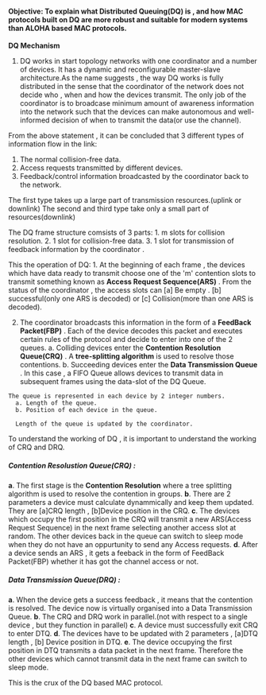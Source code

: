 #### Objective: To explain what Distributed Queuing(DQ) is , and how MAC protocols built on DQ are more robust and suitable for modern systems than ALOHA based MAC protocols.

**DQ Mechanism**

1. DQ works in start topology networks with one coordinator and a number of devices. It has a dynamic and reconfigurable master-slave architecture.As the name suggests , the way DQ works is fully distributed in the sense that the coordinator of the network does not decide who , when and how the devices transmit. The only job of the coordinator is to broadcase minimum amount of awareness information into the network such that the devices can make autonomous and well-informed decision of when to transmit the data(or use the channel).

From the above statement , it can be concluded that 3 different types of information flow in the link:
  1. The normal collision-free data.
  2. Access requests transmitted by different devices.
  3. Feedback/control information broadcasted by the coordinator back to the network.

  The first type takes up a large part of transmission resources.(uplink or downlink)
  The second and third type take only a small part of resources(downlink)

  The DQ frame structure comsists of 3 parts:
    1. m slots for collision resolution.
    2. 1 slot for collision-free data.
    3. 1 slot for transmission of feedback information by the coordinator .

  This the operation of DQ:
    1. At the beginning of each frame , the devices which have data ready to transmit choose one of the 'm' contention slots to transmit something known as **Access Request Sequence(ARS)** . From the status of the coordinator , the access slots can
      [a] Be empty .
      [b] successful(only one ARS is decoded) or
      [c] Collision(more than one ARS is decoded).

   2. The coordinator broadcasts this information in the form of a **FeedBack Packet(FBP)** . Each of the device decodes this packet and executes certain rules of the protocol and decide to enter into one of the 2 queues.
      	a. Colliding devices enter the **Contention Resolution Queue(CRQ)** . A **tree-splitting algorithm** is used to resolve those contentions.
       	b. Succeeding devices enter the **Data Transmission Queue** . In this case , a FIFO Queue allows devices to transmit data in subsequent frames using the data-slot of the DQ Queue.

    The queue is represented in each device by 2 integer numbers.
      a. Length of the queue.
      b. Position of each device in the queue.

      Length of the queue is updated by the coordinator.

  To understand the working of DQ , it is important to understand the working of CRQ and DRQ.

##### Contention Resolustion Queue(CRQ) :
  **a**. The first stage is the **Contention Resolution** where a tree splitting algorithm is used to resolve the contention in groups.
   **b**. There are 2 parameters a device must calculate dynammically and keep them updated. They are [a]CRQ length , [b]Device position in the CRQ.
  **c**. The devices which occupy the first position in the CRQ will transmit a new ARS(Access Request Sequence) in the next frame selecting another access slot at random. The other devices back in the queue can switch to sleep mode when they do not have an oppurtunity to send any Access requests.
 **d**. After a device sends an ARS , it gets a feeback in the form of FeedBack Packet(FBP) whether it has got the channel access or not.

##### Data Transmission Queue(DRQ) :

 **a**. When the device gets a success feedback , it means that the contention is resolved. The device now is virtually organised into a Data Transmission Queue.
 **b**. The CRQ and DRQ work in parallel.(not with respect to a single device , but they function in parallel)
 **c**. A device must successfully exit CRQ to enter DTQ.
 **d**. The devices have to be updated with 2 parameters , [a]DTQ length , [b] Device position in DTQ.
 **e**. The device occupying the first position in DTQ transmits a data packet in the next frame. Therefore the other devices which cannot transmit data in the next frame can switch to sleep mode.


   This is the crux of the DQ based MAC protocol.
